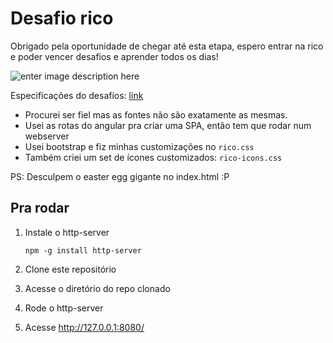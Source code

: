 # Desafio rico

Obrigado pela oportunidade de chegar até esta etapa, espero entrar na rico e poder vencer desafios e aprender todos os dias!

![enter image description here](http://cdn.meme.am/instances/500x/64760087.jpg)

Especificações do desafios: [link](https://gist.github.com/MarcosRava/f6c61ba6754bbe979054#simulador-de-investimentos "Simulador de investimentos")

- Procurei ser fiel mas as fontes não são exatamente as mesmas.
- Usei as rotas do angular pra criar uma SPA, então tem que rodar num webserver
- Usei bootstrap e fiz minhas customizações no `rico.css`
- Também criei um set de ícones customizados: `rico-icons.css`
 
PS: Desculpem o easter egg gigante no index.html :P

## Pra rodar

1. Instale o http-server

    `npm -g install http-server`

2. Clone este repositório
3. Acesse o diretório do repo clonado

4. Rode o http-server

5. Acesse http://127.0.0.1:8080/
